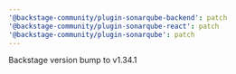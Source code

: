 ```yaml
---
'@backstage-community/plugin-sonarqube-backend': patch
'@backstage-community/plugin-sonarqube-react': patch
'@backstage-community/plugin-sonarqube': patch
---
```


Backstage version bump to v1.34.1
